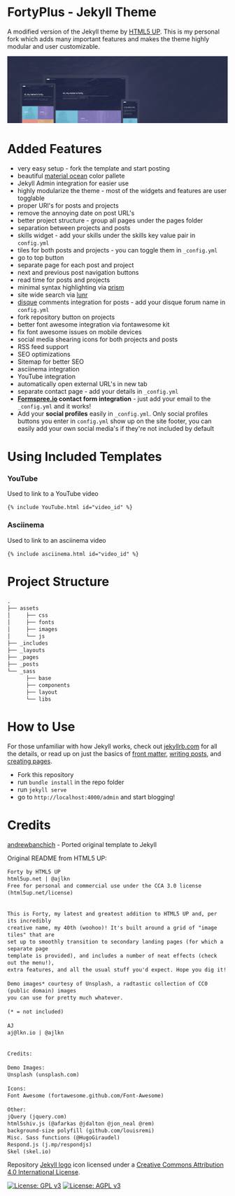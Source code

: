 # FortyPlus - Jekyll Theme

A modified version of the Jekyll theme by [HTML5 UP](https://html5up.net/).
This is my personal fork which adds many important features and makes the theme highly modular and user customizable.

<p align="center">
<img src="/assets/images/forty.jpg" alt="Forty Theme">
</p>

# Added Features

- very easy setup - fork the template and start posting
- beautiful [material ocean](https://github.com/material-ocean/Material-Ocean) color pallete
- Jekyll Admin integration for easier use
- highly modularize the theme - most of the widgets and features are user togglable
- proper URl's for posts and projects
- remove the annoying date on post URL's
- better project structure - group all pages under the pages folder
- separation between projects and posts
- skills widget - add your skills under the skills key value pair in `config.yml`
- tiles for both posts and projects - you can toggle them in `_config.yml`
- go to top button
- separate page for each post and project
- next and previous post navigation buttons
- read time for posts and projects
- minimal syntax highlighting via [prism](https://prismjs.com/index.html)
- site wide search via [lunr](https://lunrjs.com)
- [disque](https://disqus.com/) comments integration for posts - add your disque forum name in `config.yml`
- fork repository button on projects
- better font awesome integration via fontawesome kit
- fix font awesome issues on mobile devices
- social media shearing icons for both projects and posts
- RSS feed support
- SEO optimizations
- Sitemap for better SEO
- asciinema integration
- YouTube integration
- automatically open external URL's in new tab
- separate contact page - add your details in `_config.yml`
- **[Formspree.io](https://formspree.io/) contact form integration** - just add your email to the `_config.yml` and it works!
- Add your **social profiles** easily in `_config.yml`. Only social profiles buttons you enter in `config.yml` show up on the site footer, you can easily add your own social media's if they're not included by default

# Using Included Templates

### YouTube

Used to link to a YouTube video

```liquid
{% include YouTube.html id="video_id" %}
```

### Asciinema

Used to link to an asciinema video

```liquid
{% include asciinema.html id="video_id" %}
```

# Project Structure

```
.
├── assets
│     ├── css
│     ├── fonts
│     ├── images
│     └── js
├── _includes
├── _layouts
├── _pages
├── _posts
└── _sass
      ├── base
      ├── components
      ├── layout
      └── libs
```

# How to Use

For those unfamiliar with how Jekyll works, check out [jekyllrb.com](https://jekyllrb.com/) for all the details,
or read up on just the basics of [front matter](https://jekyllrb.com/docs/frontmatter/), [writing posts](https://jekyllrb.com/docs/posts/),
and [creating pages](https://jekyllrb.com/docs/pages/).

- Fork this repository
- run `bundle install` in the repo folder
- run `jekyll serve`
- go to `http://localhost:4000/admin` and start blogging!

# Credits

[andrewbanchich](https://github.com/andrewbanchich/forty-jekyll-theme) - Ported original template to Jekyll

Original README from HTML5 UP:

```
Forty by HTML5 UP
html5up.net | @ajlkn
Free for personal and commercial use under the CCA 3.0 license (html5up.net/license)


This is Forty, my latest and greatest addition to HTML5 UP and, per its incredibly
creative name, my 40th (woohoo)! It's built around a grid of "image tiles" that are
set up to smoothly transition to secondary landing pages (for which a separate page
template is provided), and includes a number of neat effects (check out the menu!),
extra features, and all the usual stuff you'd expect. Hope you dig it!

Demo images* courtesy of Unsplash, a radtastic collection of CC0 (public domain) images
you can use for pretty much whatever.

(* = not included)

AJ
aj@lkn.io | @ajlkn


Credits:

Demo Images:
Unsplash (unsplash.com)

Icons:
Font Awesome (fortawesome.github.com/Font-Awesome)

Other:
jQuery (jquery.com)
html5shiv.js (@afarkas @jdalton @jon_neal @rem)
background-size polyfill (github.com/louisremi)
Misc. Sass functions (@HugoGiraudel)
Respond.js (j.mp/respondjs)
Skel (skel.io)
```

Repository [Jekyll logo](https://github.com/jekyll/brand) icon licensed under a [Creative Commons Attribution 4.0 International License](http://choosealicense.com/licenses/cc-by-4.0/).

[![License: GPL v3](https://img.shields.io/badge/License-GPLv3-blue.svg)](https://www.gnu.org/licenses/gpl-3.0)
[![License: AGPL v3](https://img.shields.io/badge/License-AGPL%20v3-blue.svg)](https://www.gnu.org/licenses/agpl-3.0)
